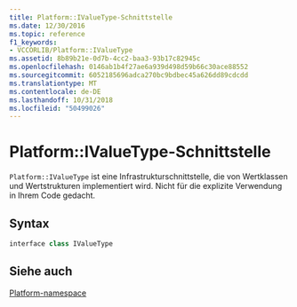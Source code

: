 ```yaml
---
title: Platform::IValueType-Schnittstelle
ms.date: 12/30/2016
ms.topic: reference
f1_keywords:
- VCCORLIB/Platform::IValueType
ms.assetid: 8b89b21e-0d7b-4cc2-baa3-93b17c82945c
ms.openlocfilehash: 0146ab1b4f27ae6a939d498d59b66c30ace88552
ms.sourcegitcommit: 6052185696adca270bc9bdbec45a626dd89cdcdd
ms.translationtype: MT
ms.contentlocale: de-DE
ms.lasthandoff: 10/31/2018
ms.locfileid: "50499026"
---
```

# <a name="platformivaluetype-interface"></a>Platform::IValueType-Schnittstelle

`Platform::IValueType` ist eine Infrastrukturschnittstelle, die von Wertklassen und Wertstrukturen implementiert wird. Nicht für die explizite Verwendung in Ihrem Code gedacht.

## <a name="syntax"></a>Syntax

```cpp
interface class IValueType
```

## <a name="see-also"></a>Siehe auch

[Platform-namespace](../cppcx/platform-namespace-c-cx.md)